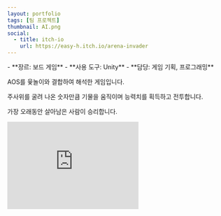 ```yaml
---
layout: portfolio
tags: [팀 프로젝트]
thumbnail: AI.png
social:
  - title: itch-io
    url: https://easy-h.itch.io/arena-invader
---
```

<div markdown="1" class="right text-left">
- **장르: 보드 게임**
- **사용 도구: Unity**
- **담당: 게임 기획, 프로그래밍**

AOS를 윷놀이와 결합하여 해석한 게임입니다.

주사위를 굴려 나온 숫자만큼 기물을 움직이며 능력치를 획득하고 전투합니다.

가장 오래동안 살아남은 사람이 승리합니다.
</div>

<div markdown="1" class="left text-left">
<iframe frameborder="0" src="https://itch.io/embed-upload/12321411?color=333333" allowfullscreen="" width="300" height="200"><a href="https://easy-h.itch.io/arena-invader">Play Arena Invader on itch.io</a></iframe>
</div>
